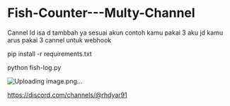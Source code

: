 # Fish-Counter---Multy-Channel

Cannel Id isa d tambbah ya sesuai akun
contoh kamu pakai 3 aku jd kamu arus pakai 3 cannel untuk webhook

pip install -r requirements.txt


python fish-log.py

![Uploading image.png…]()


https://discord.com/channels/@rhdyar91
